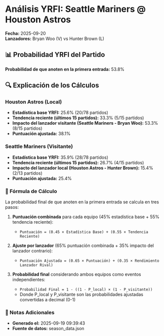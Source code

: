 # Análisis YRFI: Seattle Mariners @ Houston Astros

**Fecha:** 2025-09-20  
**Lanzadores:** Bryan Woo (V) vs Hunter Brown (L)

## 📊 Probabilidad YRFI del Partido

**Probabilidad de que anoten en la primera entrada:** 53.8%

## 🔍 Explicación de los Cálculos

### Houston Astros (Local)
- **Estadística base YRFI:** 25.6% (20/78 partidos)
- **Tendencia reciente (últimos 15 partidos):** 33.3% (5/15 partidos)
- **Impacto del lanzador visitante (Seattle Mariners - Bryan Woo):** 53.3% (8/15 partidos)
- **Puntuación ajustada:** 38.1%

### Seattle Mariners (Visitante)
- **Estadística base YRFI:** 35.9% (28/78 partidos)
- **Tendencia reciente (últimos 15 partidos):** 26.7% (4/15 partidos)
- **Impacto del lanzador local (Houston Astros - Hunter Brown):** 15.4% (2/13 partidos)
- **Puntuación ajustada:** 25.4%

### 📝 Fórmula de Cálculo

La probabilidad final de que anoten en la primera entrada se calcula en tres pasos:

1. **Puntuación combinada** para cada equipo (45% estadística base + 55% tendencia reciente):
   - `Puntuación = (0.45 × Estadística Base) + (0.55 × Tendencia Reciente)`

2. **Ajuste por lanzador** (65% puntuación combinada + 35% impacto del lanzador contrario):
   - `Puntuación Ajustada = (0.65 × Puntuación) + (0.35 × Rendimiento Lanzador Rival)`

3. **Probabilidad final** considerando ambos equipos como eventos independientes:
   - `Probabilidad Final = 1 - ((1 - P_local) × (1 - P_visitante))`
   - Donde P_local y P_visitante son las probabilidades ajustadas convertidas a decimal (0-1)

### 📌 Notas Adicionales

- **Generado el:** 2025-09-19 09:39:43
- **Fuente de datos:** season_data.json

